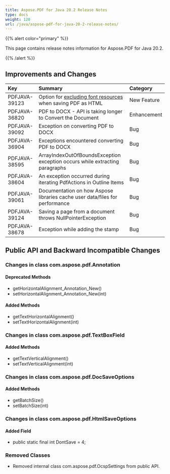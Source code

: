 ```yaml
---
title: Aspose.PDF for Java 20.2 Release Notes
type: docs
weight: 120
url: /java/aspose-pdf-for-java-20-2-release-notes/
---
```


{{% alert color="primary" %}}

This page contains release notes information for Aspose.PDF for Java 20.2.

{{% /alert %}}
## **Improvements and Changes**

|**Key**|**Summary**|**Category**|
| :- | :- | :- |
|PDFJAVA-39123|Option for [excluding font resources](/pdf/java/convert-pdf-to-html-format/#convertpdftohtmlformat-pdftohtml-excludefontresources) when saving PDF as HTML|New Feature|
|PDFJAVA-36820|PDF to DOCX - API is taking longer to Convert the Document|Enhancement|
|PDFJAVA-39092|Exception on converting PDF to DOCX|Bug|
|PDFJAVA-36904|Exceptions encountered converting PDF to DOCX|Bug|
|PDFJAVA-38595|ArrayIndexOutOfBoundsException exception occurs while extracting paragraphs|Bug|
|PDFJAVA-38604|An exception occurred during iterating PdfActions in Outline Items|Bug|
|PDFJAVA-39061|Documentation on how Aspose libraries cache user data/files for performance|Bug|
|PDFJAVA-39124|Saving a page from a document throws NullPointerException|Bug|
|PDFJAVA-38678|Exception while adding the stamp|Bug|
## **Public API and Backward Incompatible Changes**
### **Changes in class com.aspose.pdf.Annotation**
#### **Deprecated Methods**
- getHorizontalAlignment_Annotation_New()
- setHorizontalAlignment_Annotation_New(int)
#### **Added Methods**
- getTextHorizontalAlignment()
- setTextHorizontalAlignment(int)
### **Changes in class com.aspose.pdf.TextBoxField**
#### **Added Methods**
- getTextVerticalAlignment()
- setTextVerticalAlignment(int)
### **Changes in class com.aspose.pdf.DocSaveOptions**
#### **Added Methods**
- getBatchSize()
- setBatchSize(int)
### **Changes in class com.aspose.pdf.HtmlSaveOptions**
#### **Added Field**
- public static final int DontSave = 4;
### **Removed Classes**
- Removed internal class com.aspose.pdf.OcspSettings from public API.
